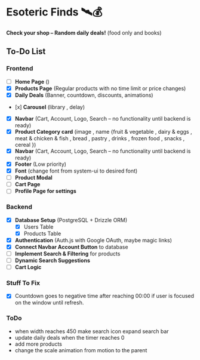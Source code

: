 # Esoteric Finds 🛰️💰

**Check your shop – Random daily deals!**
(food only and books)

## To-Do List

### Frontend

-   [ ] **Home Page** ()
-   [x] **Products Page** (Regular products with no time limit or price changes)
-   [x] **Daily Deals** (Banner, countdown, discounts, animations)
-   [x️] **Carousel** (library , delay)
-   [x] **Navbar** (Cart, Account, Logo, Search – no functionality until backend is ready)
-   [x] ️**Product Category card** (image , name {fruit & vegetable , dairy & eggs , meat & chicken & fish , bread , pastry , drinks ,  frozen food , snacks , cereal })
-   [x] **Navbar** (Cart, Account, Logo, Search – no functionality until backend is ready)
-   [x] **Footer** (Low priority)
-   [x] **Font** (change font from system-ui to desired font)
-   [ ] **Product Modal**
-   [ ] **Cart Page**
-   [ ] **Profile Page for settings**
### Backend

-   [x] **Database Setup** (PostgreSQL + Drizzle ORM)
    -  [x] Users Table
    -  [x] Products Table
-   [x] **Authentication** (Auth.js with Google OAuth, maybe magic links)
-   [x] **Connect Navbar Account Button** to database
-   [ ] **Implement Search & Filtering** for products
-   [ ] **Dynamic Search Suggestions**
-   [ ] **Cart Logic**

### Stuff To Fix

-   [x] Countdown goes to negative time after reaching 00:00 if user is focused on the window until refresh.

### ToDo

-   when width reaches 450 make search icon expand search bar
-   update daily deals when the timer reaches 0
-   add more products
- change the scale animation from motion to the parent 
